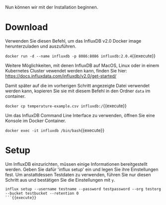 Nun können wir mit der Installation beginnen.

# Download

Verwenden Sie diesen Befehl, um das InfluxDB v2.0 Docker image herunterzuladen und auszuführen.

`docker run -d --name influxdb -p 8086:8086 influxdb:2.0.4`{{execute}}

Weitere Möglichkeiten, mit denen InfluxDB auf MacOS, Linux oder in einem Kubernetes Cluster vewendet werden kann, finden Sie hier: https://docs.influxdata.com/influxdb/v2.0/get-started/

Damit später auf die im vorherigen Schritt angezeigte Datei verwendet werden kann, kopieren Sie sie mit diesem Befehl in den Ordner `data` im container.

`docker cp temperature-example.csv influxdb:/`{{execute}}

Um das InfluxDB Command Line Interface zu verwenden, öffnen Sie eine Konsole im Docker Container.

`docker exec -it influxdb /bin/bash`{{execute}}

# Setup

Um InfluxDB einzurichten, müssen einige Informationen bereitgestellt werden. Geben Sie dafür 'influx setup' ein und legen Sie ihre Einstellungen fest. Um anstattdessen Testdaten zu verwenden, führen Sie nur diesen Schritt aus und bestätigen Sie die Einstellungen mit `y`.

```
influx setup --username testname --password testpassword --org testorg --bucket testbucket --retention 0
```{{execute}}